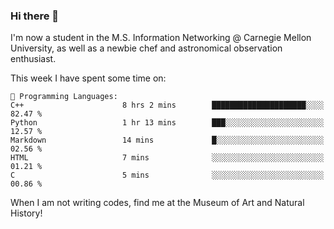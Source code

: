 ### Hi there 👋

I'm now a student in the M.S. Information Networking @ Carnegie Mellon University, as well as a newbie chef and astronomical observation enthusiast. 



<!--START_SECTION:waka-->
This week I have spent some time on: 

```text
💬 Programming Languages: 
C++                      8 hrs 2 mins        █████████████████████░░░░   82.47 % 
Python                   1 hr 13 mins        ███░░░░░░░░░░░░░░░░░░░░░░   12.57 % 
Markdown                 14 mins             █░░░░░░░░░░░░░░░░░░░░░░░░   02.56 % 
HTML                     7 mins              ░░░░░░░░░░░░░░░░░░░░░░░░░   01.21 % 
C                        5 mins              ░░░░░░░░░░░░░░░░░░░░░░░░░   00.86 % 
```


<!--END_SECTION:waka-->

When I am not writing codes, find me at the Museum of Art and Natural History!
